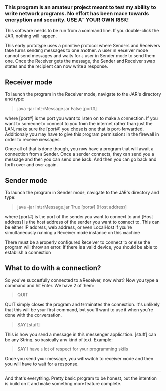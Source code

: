 ### This program is an amateur project meant to test my ability to write network programs. No effort has been made towards encryption and security. USE AT YOUR OWN RISK!

This software needs to be run from a command line. If you double-click the JAR, nothing will happen.

This early prototype uses a primitive protocol where Senders and Receivers take turns sending messages to one another. A user in Receiver mode cannot send messages and waits for a user in Sender mode to send them one.
Once the Receiver gets the message, the Sender and Receiver swap states and the recipient can now write a response.

## Receiver mode

To launch the program in the Receiver mode, navigate to the JAR's directory and type: 
>java -jar InterMessage.jar False [port#]

where [port#] is the port you want to listen on to make a connection.
If you want to someone to connect to you from the internet rather than just the LAN, make sure the [port#] you chose is one that is port-forwarded.
Additionaly you may have to give this program permissions in the firewall in order to receive messages.

Once all of that is done though, you now have a program that will await a connection from a Sender. Once a sender connects, they can send you a message and then you can send one back. And then you can go back and forth over and over again.

## Sender mode

To launch the program in Sender mode, navigate to the JAR's directory and type:
>java -jar InterMessage.jar True [port#]  [Host address] 

where [port#] is the port of the sender you want to connect to and [Host address] is the host address of the sender you want to connect to.
This can be either IP address, web address, or even LocalHost if you're simultaneously running a Receiver mode instance on this machine

There must be a properly configured Receiver to connect to or else the program will throw an error. If there is a valid device, you should be able to establish a connection

## What to do with a connection?

So you've succesfully connected to a Receiver, now what? Now you type a command and hit Enter. We have 2 of them:

>QUIT

QUIT simply closes the program and terminates the connection. It's unlikely that this will be your first command, but you'll want to use it when you're done with the conversation.

>SAY [stuff]

This is how you send a message in this messenger application. [stuff] can be any String, so basically any kind of text. Example:

>SAY I have a lot of respect for your programming skills

Once you send your message, you will switch to receiver mode and then you will have to wait for a response.

***

And that's everything. Pretty basic program to be honest, but the intention is build on it and make somethng more feature complete.
